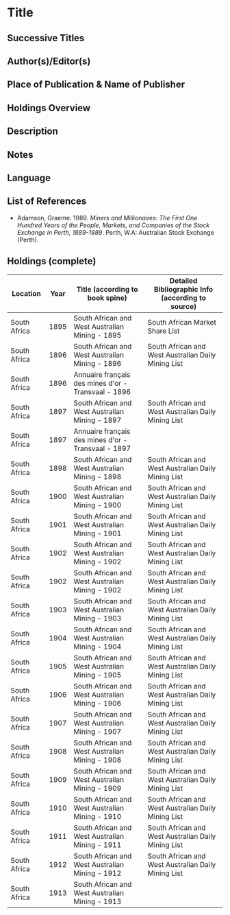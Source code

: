 # Title

## Successive Titles

## Author(s)/Editor(s)

## Place of Publication & Name of Publisher

## Holdings Overview

## Description

## Notes

## Language

## List of References
* Adamson, Graeme. 1989. *Miners and Millionaires: The First One Hundred Years of the People, Markets, and Companies of the Stock Exchange in Perth, 1889-1989*. Perth, W.A: Australian Stock Exchange (Perth).

## Holdings (complete)
| Location     | Year | Title (according to book spine)                     | Detailed Bibliographic Info (according to source)   |
|--------------|------|-----------------------------------------------------|-----------------------------------------------------|
| South Africa | 1895 | South African and West Australian Mining - 1895     | South African Market Share List                     |
| South Africa | 1896 | South African and West Australian Mining - 1896     | South African and West Australian Daily Mining List |
| South Africa | 1896 | Annuaire français des mines d'or - Transvaal - 1896 |                                                     |
| South Africa | 1897 | South African and West Australian Mining - 1897     | South African and West Australian Daily Mining List |
| South Africa | 1897 | Annuaire français des mines d'or - Transvaal - 1897 |                                                     |
| South Africa | 1898 | South African and West Australian Mining - 1898     | South African and West Australian Daily Mining List |
| South Africa | 1900 | South African and West Australian Mining - 1900     | South African and West Australian Daily Mining List |
| South Africa | 1901 | South African and West Australian Mining - 1901     | South African and West Australian Daily Mining List |
| South Africa | 1902 | South African and West Australian Mining - 1902     | South African and West Australian Daily Mining List |
| South Africa | 1902 | South African and West Australian Mining - 1902     | South African and West Australian Daily Mining List |
| South Africa | 1903 | South African and West Australian Mining - 1903     | South African and West Australian Daily Mining List |
| South Africa | 1904 | South African and West Australian Mining - 1904     | South African and West Australian Daily Mining List |
| South Africa | 1905 | South African and West Australian Mining - 1905     | South African and West Australian Daily Mining List |
| South Africa | 1906 | South African and West Australian Mining - 1906     | South African and West Australian Daily Mining List |
| South Africa | 1907 | South African and West Australian Mining - 1907     | South African and West Australian Daily Mining List |
| South Africa | 1908 | South African and West Australian Mining - 1908     | South African and West Australian Daily Mining List |
| South Africa | 1909 | South African and West Australian Mining - 1909     | South African and West Australian Daily Mining List |
| South Africa | 1910 | South African and West Australian Mining - 1910     | South African and West Australian Daily Mining List |
| South Africa | 1911 | South African and West Australian Mining - 1911     | South African and West Australian Daily Mining List |
| South Africa | 1912 | South African and West Australian Mining - 1912     | South African and West Australian Daily Mining List |
| South Africa | 1913 | South African and West Australian Mining - 1913     |                                                     |

